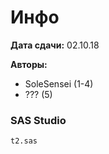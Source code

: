 # Инфо
__Дата сдачи:__  02.10.18

__Авторы:__ 
- SoleSensei (1-4)
- ??? (5)

### SAS Studio 
```
t2.sas
```
